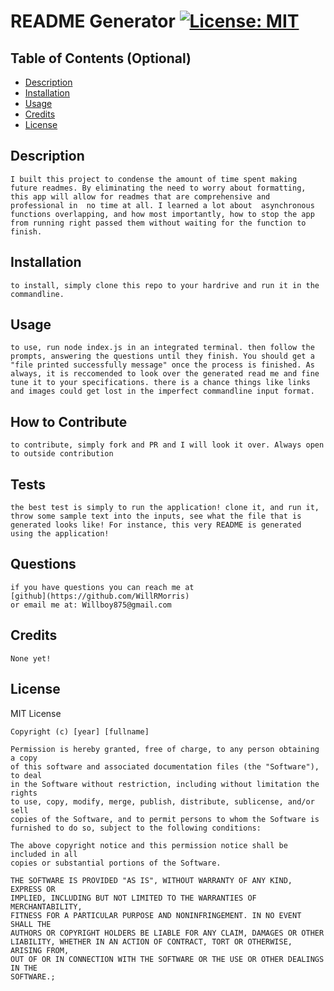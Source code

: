# README Generator  [![License: MIT](https://img.shields.io/badge/License-MIT-yellow.svg)](https://opensource.org/licenses/MIT)
      


  ## Table of Contents (Optional)
  
  - [Description](#Descripton)
  - [Installation](#installation)
  - [Usage](#usage)
  - [Credits](#credits)
  - [License](#license)
  
  ## Description
    I built this project to condense the amount of time spent making future readmes. By eliminating the need to worry about formatting, this app will allow for readmes that are comprehensive and professional in  no time at all. I learned a lot about  asynchronous functions overlapping, and how most importantly, how to stop the app from running right passed them without waiting for the function to finish.

  ## Installation
    to install, simply clone this repo to your hardrive and run it in the commandline. 

  ## Usage
    to use, run node index.js in an integrated terminal. then follow the prompts, answering the questions until they finish. You should get a "file printed successfully message" once the process is finished. As always, it is reccomended to look over the generated read me and fine tune it to your specifications. there is a chance things like links and images could get lost in the imperfect commandline input format. 

  ## How to Contribute
    to contribute, simply fork and PR and I will look it over. Always open to outside contribution

  ## Tests
    the best test is simply to run the application! clone it, and run it, throw some sample text into the inputs, see what the file that is generated looks like! For instance, this very README is generated using the application! 

  ## Questions
    if you have questions you can reach me at 
    [github](https://github.com/WillRMorris)
    or email me at: Willboy875@gmail.com

  ## Credits
    None yet!

  ## License
  MIT License

    Copyright (c) [year] [fullname]
    
    Permission is hereby granted, free of charge, to any person obtaining a copy
    of this software and associated documentation files (the "Software"), to deal
    in the Software without restriction, including without limitation the rights
    to use, copy, modify, merge, publish, distribute, sublicense, and/or sell
    copies of the Software, and to permit persons to whom the Software is
    furnished to do so, subject to the following conditions:
    
    The above copyright notice and this permission notice shall be included in all
    copies or substantial portions of the Software.
    
    THE SOFTWARE IS PROVIDED "AS IS", WITHOUT WARRANTY OF ANY KIND, EXPRESS OR
    IMPLIED, INCLUDING BUT NOT LIMITED TO THE WARRANTIES OF MERCHANTABILITY,
    FITNESS FOR A PARTICULAR PURPOSE AND NONINFRINGEMENT. IN NO EVENT SHALL THE
    AUTHORS OR COPYRIGHT HOLDERS BE LIABLE FOR ANY CLAIM, DAMAGES OR OTHER
    LIABILITY, WHETHER IN AN ACTION OF CONTRACT, TORT OR OTHERWISE, ARISING FROM,
    OUT OF OR IN CONNECTION WITH THE SOFTWARE OR THE USE OR OTHER DEALINGS IN THE
    SOFTWARE.;
  